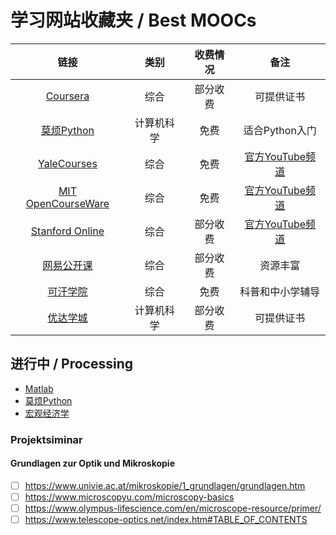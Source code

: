 # 学习网站收藏夹 / Best MOOCs

|                                链接                                 |    类别    | 收费情况 |                                    备注                                     |
|:-------------------------------------------------------------------:|:----------:|:--------:|:---------------------------------------------------------------------------:|
|                [Coursera](https://www.coursera.org/)                |    综合    | 部分收费 |                                 可提供证书                                  |
|             [莫烦Python](https://morvanzhou.github.io/)             | 计算机科学 |   免费   |                               适合Python入门                                |
|     [YaleCourses](https://poorvucenter.yale.edu/online-courses)     |    综合    |   免费   |         [官方YouTube频道](https://www.youtube.com/user/YaleCourses)         |
|         [MIT OpenCourseWare](https://ocw.mit.edu/index.htm)         |    综合    |   免费   | [官方YouTube频道](https://www.youtube.com/channel/UCEBb1b_L6zDS3xTUrIALZOw) |
| [Stanford Online](https://online.stanford.edu/courses-and-programs) |    综合    | 部分收费 | [官方YouTube频道](https://www.youtube.com/channel/UCBa5G_ESCn8Yd4vw5U-gIcg) |
|                 [网易公开课](https://open.163.com/)                 |    综合    | 部分收费 |                                  资源丰富                                   |
|               [可汗学院](https://zh.khanacademy.org/)               |    综合    |   免费   |                              科普和中小学辅导                               |
|                [优达学城](https://www.udacity.com/)                 | 计算机科学 | 部分收费 |                                 可提供证书                                  |

## 进行中 / Processing

- [Matlab](https://matlabacademy.mathworks.com/R2020a/cn/portal.html?course=gettingstarted)
- [莫烦Python](https://morvanzhou.github.io/tutorials/data-manipulation/np-pd/)
- [宏观经济学](http://open.163.com/newview/movie/free?pid=MDPKB7S47&mid=MDPKBDOII)

### Projektsiminar

#### Grundlagen zur Optik und Mikroskopie

- [ ] https://www.univie.ac.at/mikroskopie/1_grundlagen/grundlagen.htm
- [ ] https://www.microscopyu.com/microscopy-basics
- [ ] https://www.olympus-lifescience.com/en/microscope-resource/primer/
- [ ] https://www.telescope-optics.net/index.htm#TABLE_OF_CONTENTS
